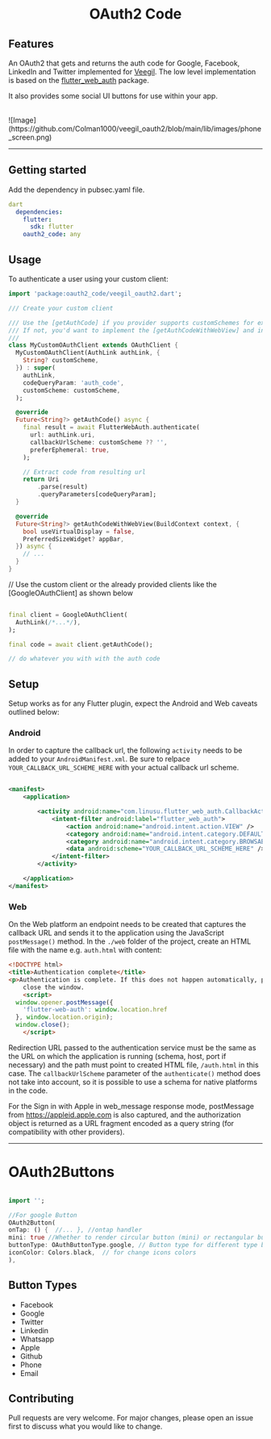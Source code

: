 <h1 align="center">OAuth2 Code</h1>


## Features

An OAuth2 that gets and returns the auth code for Google, Facebook, LinkedIn and Twitter implemented
for [Veegil](https://veegil.com). The low level implementation is based on
the [flutter_web_auth](https://pub.dev/packages/flutter_web_auth) package.


It also provides some social UI buttons for use within your app.

<br>
![Image](https://github.com/Colman1000/veegil_oauth2/blob/main/lib/images/phone_screen.png)

-----

## Getting started

Add the dependency in pubsec.yaml file.

```yaml
dart
  dependencies:
    flutter:
      sdk: flutter
    oauth2_code: any
```

## Usage

To authenticate a user using your custom client:

```dart
import 'package:oauth2_code/veegil_oauth2.dart';

/// Create your custom client 

/// Use the [getAuthCode] if you provider supports customSchemes for example `com.example.app://auth`
/// If not, you'd want to implement the [getAuthCodeWithWebView] and intercept the code manually
/// 
class MyCustomOAuthClient extends OAuthClient {
  MyCustomOAuthClient(AuthLink authLink, {
    String? customScheme,
  }) : super(
    authLink,
    codeQueryParam: 'auth_code',
    customScheme: customScheme,
  );

  @override
  Future<String?> getAuthCode() async {
    final result = await FlutterWebAuth.authenticate(
      url: authLink.uri,
      callbackUrlScheme: customScheme ?? '',
      preferEphemeral: true,
    );

    // Extract code from resulting url
    return Uri
        .parse(result)
        .queryParameters[codeQueryParam];
  }

  @override
  Future<String?> getAuthCodeWithWebView(BuildContext context, {
    bool useVirtualDisplay = false,
    PreferredSizeWidget? appBar,
  }) async {
    // ...
  }
}
```

// Use the custom client or the already provided clients like the [GoogleOAuthClient] as shown below

```dart

final client = GoogleOAuthClient(
  AuthLink(/*...*/),
);

final code = await client.getAuthCode();

// do whatever you with with the auth code
```

## Setup

Setup works as for any Flutter plugin, expect the Android and Web caveats outlined below:

### Android

In order to capture the callback url, the following `activity` needs to be added to
your `AndroidManifest.xml`. Be sure to relpace `YOUR_CALLBACK_URL_SCHEME_HERE` with your actual
callback url scheme.

```xml

<manifest>
    <application>

        <activity android:name="com.linusu.flutter_web_auth.CallbackActivity">
            <intent-filter android:label="flutter_web_auth">
                <action android:name="android.intent.action.VIEW" />
                <category android:name="android.intent.category.DEFAULT" />
                <category android:name="android.intent.category.BROWSABLE" />
                <data android:scheme="YOUR_CALLBACK_URL_SCHEME_HERE" />
            </intent-filter>
        </activity>

    </application>
</manifest>
```

### Web

On the Web platform an endpoint needs to be created that captures the callback URL and sends it to
the application using the JavaScript `postMessage()` method. In the `./web` folder of the project,
create an HTML file with the name e.g. `auth.html` with content:

```html
<!DOCTYPE html>
<title>Authentication complete</title>
<p>Authentication is complete. If this does not happen automatically, please
    close the window.
    <script>
  window.opener.postMessage({
    'flutter-web-auth': window.location.href
  }, window.location.origin);
  window.close();
    </script>
```

Redirection URL passed to the authentication service must be the same as the URL on which the
application is running (schema, host, port if necessary) and the path must point to created HTML
file, `/auth.html` in this case. The `callbackUrlScheme` parameter of the `authenticate()` method
does not take into account, so it is possible to use a schema for native platforms in the code.

For the Sign in with Apple in web_message response mode, postMessage from https://appleid.apple.com
is also captured, and the authorization object is returned as a URL fragment encoded as a query
string (for compatibility with other providers).

----

# OAuth2Buttons

```dart

import '';

//For google Button
OAuth2Button(
onTap: () {  //... }, //ontap handler
mini: true //Whether to render circular button (mini) or rectangular button
buttonType: OAuthButtonType.google, // Button type for different type buttons
iconColor: Colors.black,  // for change icons colors
),  
```


## Button Types

- Facebook
- Google
- Twitter
- Linkedin
- Whatsapp
- Apple
- Github
- Phone
- Email


## Contributing
Pull requests are very welcome. For major changes, please open an issue first to discuss what you would like to change.